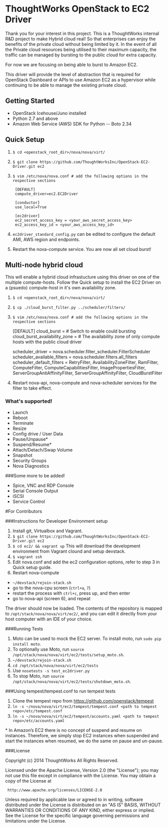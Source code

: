 # ThoughtWorks OpenStack to EC2 Driver

Thank you for your interest in this project. This is a ThoughtWorks internal R&D project to make Hybrid cloud real!
So that enterprises can enjoy the benefits of the private cloud without being limited by it. 
In the event of all the Private cloud resources being utilised to their maximum capacity, the traffic can be managed 
by bursting to the public cloud for extra capacity. 

For now we are focusing on being able to burst to Amazon EC2.

This driver will provide the level of abstraction that is required for OpenStack Dashboard or APIs to use Amazon EC2 
as a hypervisor while continuing to be able to manage the existing private cloud. 

## Getting Started

- OpenStack Icehouse/Juno installed
- Python 2.7 and above
- Amazon Web Service (AWS) SDK for Python --  Boto 2.34

## Quick Setup

1. `$ cd <openstack_root_dir>/nova/nova/virt/`
2. `$ git clone https://github.com/ThoughtWorksInc/OpenStack-EC2-Driver.git ec2`
3. `$ vim /etc/nova/nova.conf # add the following options in the respective sections`

        [DEFAULT]
        compute_driver=ec2.EC2Driver

        [conductor]
        use_local=True

        [ec2driver]
        ec2_secret_access_key = <your_aws_secret_access_key>
        ec2_access_key_id = <your_aws_access_key_id>
4. `ec2driver_standard_config.py` can be edited to configure the default AMI, AWS region and endpoints. 
5. Restart the nova-compute service. You are now all set cloud burst! 

## Multi-node hybrid cloud
This will enable a hybrid cloud infrastucture using this driver on one of the multiple compute-hosts. Follow the Quick setup to install the EC2 Driver on a (psuedo) compute-host in it's own availability zone. 

1. `$ cd <openstack_root_dir>/nova/nova/virt/`
2. `$ cp ./cloud_burst_filter.py ../scheduler/filters/`
3. `$ vim /etc/nova/nova.conf # add the following options in the respective sections`

      [DEFAULT]
      cloud_burst = # Switch to enable could bursting
      cloud_burst_availability_zone = # The availability zone of only compute hosts with the public cloud driver

      scheduler_driver = nova.scheduler.filter_scheduler.FilterScheduler
      scheduler_available_filters = nova.scheduler.filters.all_filters
      scheduler_default_filters = RetryFilter, AvailabilityZoneFilter, RamFilter, ComputeFilter, ComputeCapabilitiesFilter, ImagePropertiesFilter, ServerGroupAntiAffinityFilter, ServerGroupAffinityFilter, CloudBurstFilter
4. Restart nova-api, nova-compute and nova-scheduler services for the filter to take effect.

### What's supported!
- Launch
- Reboot
- Terminate
- Resize
- Config drive / User Data
- Pause/Unpause*
- Suspend/Resume* 
- Attach/Detach/Swap Volume 
- Snapshot
- Security Groups
- Nova Diagnostics

###Some more to be added!

- Spice, VNC and RDP Console
- Serial Console Output
- iSCSI 
- Service Control


#For Contributors

###Instructions for Developer Environment setup
1. Install git, Virtualbox and Vagrant.
2. `$ git clone https://github.com/ThoughtWorksInc/OpenStack-EC2-Driver.git ec2`
3. `$ cd ec2/ && vagrant up` This will download the development environment from Vagrant clound and setup devstack. 
4. `$ vagrant ssh`
5. Edit nova.conf and add the ec2 configuration options, refer to step 3 in Quick setup guide.
6. Restart nova-compute
  - `~/devstack/rejoin-stack.sh`
  - go to the nova-cpu screen (`ctrl+a`, `7`)
  - restart the process with `ctrl+c`, press up, and then enter
  - go to nova-api (screen 6), and repeat
  
The driver should now be loaded. The contents of the repository is mapped to `/opt/stack/nova/nova/virt/ec2/`, and you can edit it directly from your host computer with an IDE of your choice.

###Running Tests
1. Moto can be used to mock the EC2 server. To install moto, run `sudo pip install moto`.
2. To optionally use Moto, run `source /opt/stack/nova/nova/virt/ec2/tests/setup_moto.sh`.
3. `~/devstack/rejoin-stack.sh`
4. `cd /opt/stack/nova/nova/virt/ec2/tests`
5. Use `nosetests -s test_ec2driver.py`
6. To stop Moto, run `source /opt/stack/nova/nova/virt/ec2/tests/shutdown_moto.sh`.

###Using tempest/tempest.conf to run tempest tests
1. Clone the tempest repo from https://github.com/openstack/tempest
2. `ln -s ~/nova/nova/virt/ec2/tempest/tempest.conf <path to tempest repo>/etc/tempest.conf`
3. `ln -s ~/nova/nova/virt/ec2/tempest/accounts.yaml <path to tempest repo>/etc/accounts.yaml`

\* In Amazon’s EC2 there is no concept of suspend and resume on instances. Therefore, we simply stop EC2 instances when suspended and start the instances when resumed, we do the same on pause and un-pause.

###License 

  Copyright (c) 2014 ThoughtWorks
  All Rights Reserved.

  Licensed under the Apache License, Version 2.0 (the "License"); you may
  not use this file except in compliance with the License. You may obtain
  a copy of the License at

     http://www.apache.org/licenses/LICENSE-2.0

  Unless required by applicable law or agreed to in writing, software
  distributed under the License is distributed on an "AS IS" BASIS, WITHOUT
  WARRANTIES OR CONDITIONS OF ANY KIND, either express or implied. See the
  License for the specific language governing permissions and limitations
  under the License.
